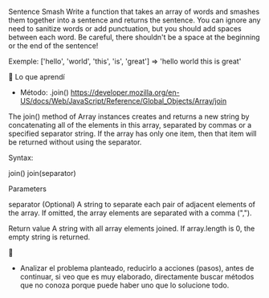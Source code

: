 Sentence Smash
Write a function that takes an array of words and smashes them together into a sentence and returns the sentence. You can ignore any need to sanitize words or add punctuation, but you should add spaces between each word. Be careful, there shouldn't be a space at the beginning or the end of the sentence!


Exemple:
['hello', 'world', 'this', 'is', 'great']  =>  'hello world this is great'

🧠 Lo que aprendí

- Método: .join()
https://developer.mozilla.org/en-US/docs/Web/JavaScript/Reference/Global_Objects/Array/join

The join() method of Array instances creates and returns a new string by concatenating all of the elements in this array, separated by commas or a specified separator string. If the array has only one item, then that item will be returned without using the separator.

Syntax:

join()
join(separator)

Parameters

separator (Optional)
A string to separate each pair of adjacent elements of the array. If omitted, the array elements are separated with a comma (",").

Return value
A string with all array elements joined. If array.length is 0, the empty string is returned.


💬 
- Analizar el problema planteado, reducirlo a acciones (pasos), antes de continuar, si veo que es muy elaborado, directamente buscar métodos que no conoza porque puede haber uno que lo solucione todo. 